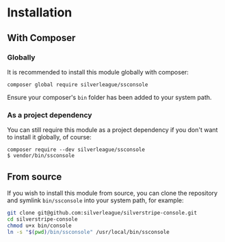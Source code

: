 # Installation

## With Composer

### Globally

It is recommended to install this module globally with composer:

```shell
composer global require silverleague/ssconsole
```

Ensure your composer's `bin` folder has been added to your system path.

### As a project dependency

You can still require this module as a project dependency if you don't want to install it globally, of course:

```shell
composer require --dev silverleague/ssconsole
$ vendor/bin/ssconsole
```

## From source

If you wish to install this module from source, you can clone the repository and symlink `bin/ssconsole` into your system path, for example:

```bash
git clone git@github.com:silverleague/silverstripe-console.git
cd silverstripe-console
chmod u+x bin/console
ln -s "$(pwd)/bin/ssconsole" /usr/local/bin/ssconsole
```
